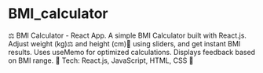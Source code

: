 # BMI_calculator
⚖️ BMI Calculator - React App. A simple BMI Calculator built with React.js. Adjust weight (kg)⚖️ and height (cm)📏 using sliders, and get instant BMI results. Uses useMemo for optimized calculations. Displays feedback based on BMI range.  🔹 Tech: React.js, JavaScript, HTML, CSS 🚀
